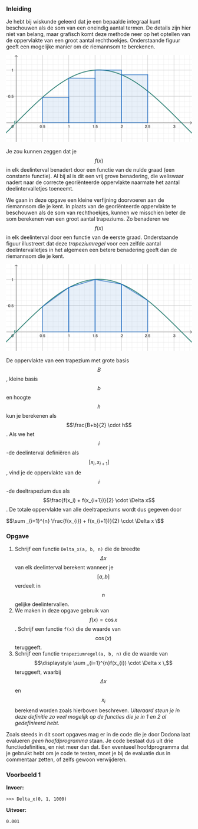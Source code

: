 ### Inleiding

Je hebt bij wiskunde geleerd dat je een bepaalde integraal kunt beschouwen als de som van een oneindig aantal termen.  De details zijn hier niet van belang, maar grafisch komt deze methode neer op het optellen van de oppervlakte van een groot aantal rechthoekjes. Onderstaande figuur geeft een mogelijke manier om de riemannsom te berekenen.

![riemannsom](media/riemannsom.png)

Je zou kunnen zeggen dat je $$f(x)$$ in elk deelinterval benadert door een functie van de nulde graad (een constante functie). Al bij al is dit een vrij grove benadering, die weliswaar nadert naar de correcte georiënteerde oppervlakte naarmate het aantal deelintervalletjes toeneemt.

We gaan in deze opgave een kleine verfijning doorvoeren aan de riemannsom die je kent. In plaats van de georiënteerde oppervlakte te beschouwen als de som van rechthoekjes, kunnen we misschien beter de som berekenen van een groot aantal trapeziums. Zo benaderen we $$f(x)$$ in elk deelinterval door een functie van de eerste graad. Onderstaande figuur illustreert dat deze *trapeziumregel* voor een zelfde aantal deelintervalletjes in het algemeen een betere benadering geeft dan de riemannsom die je kent.

![trapeziumregel](media/trapeziumregel.png)

De oppervlakte van een trapezium met grote basis $$B$$, kleine basis $$b$$ en hoogte $$h$$ kun je berekenen als $$\frac{B+b}{2} \cdot h$$. Als we het $$i$$-de deelinterval definiëren als $$[x_i, x_{i+1}]$$, vind je de oppervlakte van de $$i$$-de deeltrapezium dus als $$\frac{f(x_i) + f(x_{i+1})}{2} \cdot \Delta x$$. De totale oppervlakte van alle deeltrapeziums wordt dus gegeven door

$$\sum _{i=1}^{n} \frac{f(x_{i}) + f(x_{i+1})}{2} \cdot \Delta x \$$

### Opgave

1. Schrijf een functie `Delta_x(a, b, n)` die de breedte $$\Delta x$$ van elk deelinterval berekent wanneer je $$[a,b]$$ verdeelt in $$n$$ gelijke deelintervallen.
2. We maken in deze opgave gebruik van $$f(x) = \cos x$$. Schrijf een functie `f(x)` die de waarde van $$\cos(x)$$ teruggeeft.
3. Schrijf een functie `trapeziumregel(a, b, n)` die de waarde van $$\displaystyle \sum _{i=1}^{n}f(x_{i}) \cdot \Delta x \,$$ teruggeeft, waarbij $$\Delta x$$ en $$x_i$$ berekend worden zoals hierboven beschreven. *Uiteraard steun je in deze definitie zo veel mogelijk op de functies die je in 1 en 2 al gedefinieerd hebt.*

Zoals steeds in dit soort opgaves mag er in de code die je door Dodona laat evalueren *geen hoofdprogramma* staan. Je code bestaat dus uit drie functiedefinities, en niet meer dan dat. Een eventueel hoofdprogramma dat je gebruikt hebt om je code te testen, moet je bij de evaluatie dus in commentaar zetten, of zelfs gewoon verwijderen.
 
### Voorbeeld 1

**Invoer:**

    >>> Delta_x(0, 1, 1000)

**Uitvoer:**

    0.001

